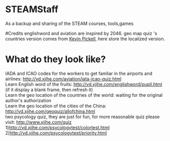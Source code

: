 # STEAMStaff
As a backup and sharing of the STEAM courses, tools,games

#Credits
englishword and aviation are inspired by 2046.
geo map quiz 's countries version comes from <a href="http://www.scale18.com/cgi-bin/page/kpickell.html">Kevin Pickell</a>, here store the localized version.


# What do they look like?
IADA and ICAO codes for the workers to get famliar in the airports and airlines: http://vd.xjihe.com/aviation/iata-icao-quiz.html<br/>
Learn English word of the fruits: http://vd.xjihe.com/englishword/pupil.html (if it display a blank frame, then refresh it)<br/>
Learn the geo location of the countries of the world: waiting for the original author's authorization<br/>
Learn the geo location of the cities of the China:  http://vd.xjihe.com/geoquiz/allofchina.html<br/>
two psycology quiz, they are just for fun, for more reasonable quiz please visit: http://www.xjihe.com/quiz
1)http://vd.xjihe.com/psycologytest/colortest.html
2)http://vd.xjihe.com/psycologytest/priority.html

